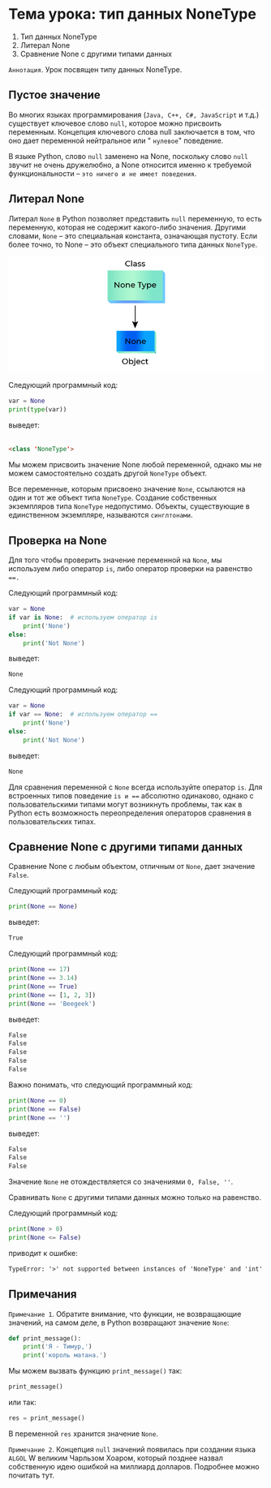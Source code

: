 # Тема урока: тип данных NoneType

1. Тип данных NoneType
2. Литерал None
3. Сравнение None с другими типами данных

`Аннотация`. Урок посвящен типу данных NoneType.

## Пустое значение

Во многих языках программирования (`Java, C++, C#, JavaScript` и т.д.) существует ключевое слово `null`, которое можно
присвоить переменным. Концепция ключевого слова null заключается в том, что оно дает переменной нейтральное или "
`нулевое`" поведение.

В языке Python, слово `null` заменено на None, поскольку слово `null` звучит не очень дружелюбно, а None относится
именно к
требуемой функциональности – `это ничего и не имеет поведения`.

## Литерал None

Литерал `None` в Python позволяет представить `null` переменную, то есть переменную, которая не содержит какого-либо
значения. Другими словами, `None` – это специальная константа, означающая пустоту. Если более точно, то None – это
объект
специального типа данных `NoneType`.

!["Dbeaver"](/stepic/middle/2%20boolean%20and%20notype/3_2/image1.png)

Следующий программный код:

```python
var = None
print(type(var))
```

выведет:

```html

<class 'NoneType'>
```

Мы можем присвоить значение None любой переменной, однако мы не можем самостоятельно создать другой `NoneType` объект.

Все переменные, которым присвоено значение `None`, ссылаются на один и тот же объект типа `NoneType`. Создание
собственных
экземпляров типа `NoneType` недопустимо. Объекты, существующие в единственном экземпляре, называются `синглтонами`.

## Проверка на None

Для того чтобы проверить значение переменной на `None`, мы используем либо оператор `is`, либо оператор проверки на
равенство `==.`

Следующий программный код:

```python
var = None
if var is None:  # используем оператор is
    print('None')
else:
    print('Not None')
```

выведет:

```html
None
```

Следующий программный код:

```python
var = None
if var == None:  # используем оператор ==
    print('None')
else:
    print('Not None')
```

выведет:

```html
None
```

Для сравнения переменной с `None` всегда используйте оператор `is`. Для встроенных типов поведение `is и ==` абсолютно
одинаково, однако с пользовательскими типами могут возникнуть проблемы, так как в Python есть возможность
переопределения операторов сравнения в пользовательских типах.

## Сравнение None с другими типами данных

Сравнение None с любым объектом, отличным от `None`, дает значение `False`.

Следующий программный код:

```python
print(None == None)
```

выведет:

```html
True
```

Следующий программный код:

```python
print(None == 17)
print(None == 3.14)
print(None == True)
print(None == [1, 2, 3])
print(None == 'Beegeek')
```

выведет:

```html
False
False
False
False
False
```

Важно понимать, что следующий программный код:

```python
print(None == 0)
print(None == False)
print(None == '')
```

выведет:

```html
False
False
False
```

Значение `None` не отождествляется со значениями `0, False, ''`.

Сравнивать `None` с другими типами данных можно только на равенство.

Следующий программный код:

```python
print(None > 0)
print(None <= False)
```

приводит к ошибке:

```html
TypeError: '>' not supported between instances of 'NoneType' and 'int' ('bool')
```

## Примечания

`Примечание 1`. Обратите внимание, что функции, не возвращающие значений, на самом деле, в Python возвращают значение
`None`:

```python
def print_message():
    print('Я - Тимур,')
    print('король матана.')
```

Мы можем вызвать функцию `print_message()` так:

```python
print_message()
```

или так:

```python
res = print_message()
```

В переменной `res` хранится значение `None`.

`Примечание 2`. Концепция `null` значений появилась при создании языка `ALGOL` W великим Чарльзом Хоаром, который
позднее
назвал собственную идею ошибкой на миллиард долларов. Подробнее можно почитать тут.